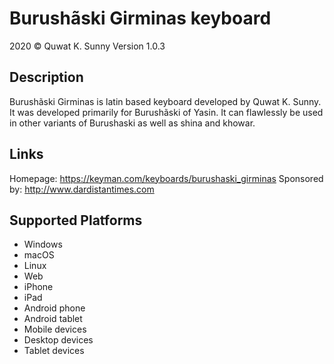 ﻿Burushãski Girminas keyboard
==============

2020 © Quwat K. Sunny
Version 1.0.3

Description
-----------

Burushãski Girminas is latin based keyboard developed by Quwat K. Sunny. It was developed primarily for Burushãski of Yasin. It can flawlessly be used in other variants of Burushaski as well as shina and khowar.
 

Links
-----
Homepage:     https://keyman.com/keyboards/burushaski_girminas
Sponsored by: http://www.dardistantimes.com


Supported Platforms
-------------------
 * Windows
 * macOS
 * Linux
 * Web
 * iPhone
 * iPad
 * Android phone
 * Android tablet
 * Mobile devices
 * Desktop devices
 * Tablet devices

